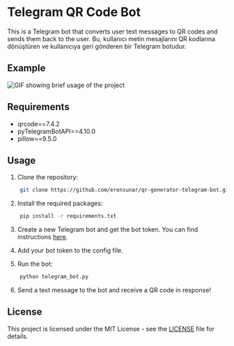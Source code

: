 # Telegram QR Code Bot

This is a Telegram bot that converts user text messages to QR codes and sends them back to the user.
Bu, kullanıcı metin mesajlarını QR kodlarına dönüştüren ve kullanıcıya geri gönderen bir Telegram botudur.

## Example

![GIF showing brief usage of the project](qr-generator-telegram-bot/gifs/example.gif)


## Requirements

- qrcode==7.4.2
- pyTelegramBotAPI==4.10.0
- pillow==9.5.0

## Usage

1. Clone the repository:
```bash
    git clone https://github.com/erensunar/qr-generator-telegram-bot.git
```
2. Install the required packages:
```bash
    pip install -r requirements.txt
```
3. Create a new Telegram bot and get the bot token. You can find instructions [here](https://core.telegram.org/bots#3-how-do-i-create-a-bot).

4. Add your bot token to the config file.

5. Run the bot:
```bash
    python telegram_bot.py
```
6. Send a text message to the bot and receive a QR code in response!

## License

This project is licensed under the MIT License - see the [LICENSE](https://github.com/erensunar/qr-generator-telegram-bot/blob/main/LICENSE.md) file for details.